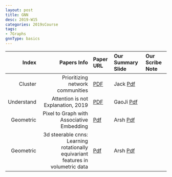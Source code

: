 ```yaml
---
layout: post
title: GNN   
desc: 2019-W15
categories: 2019sCourse
tags:
- 7Graphs
gnnType: basics
---
```


| Index | Papers Info | Paper URL| Our Summary Slide |Our Scribe Note |
| -----: | -------------------------------: | :----- | :----- | :----- | 
| Cluster | Prioritizing network communities  | [PDF]()   | Jack [Pdf]() |  | 
| Understand | Attention is not Explanation, 2019   | [PDF](https://arxiv.org/abs/1902.10186)    | GaoJi [Pdf]() |  | 
| Geometric | Pixel to Graph with Associative Embedding  | [Pdf]() | Arsh [Pdf]() |  |
| Geometric | 3d steerable cnns: Learning rotationally equivariant features in volumetric data  | [Pdf]() | Arsh [Pdf]() |  |